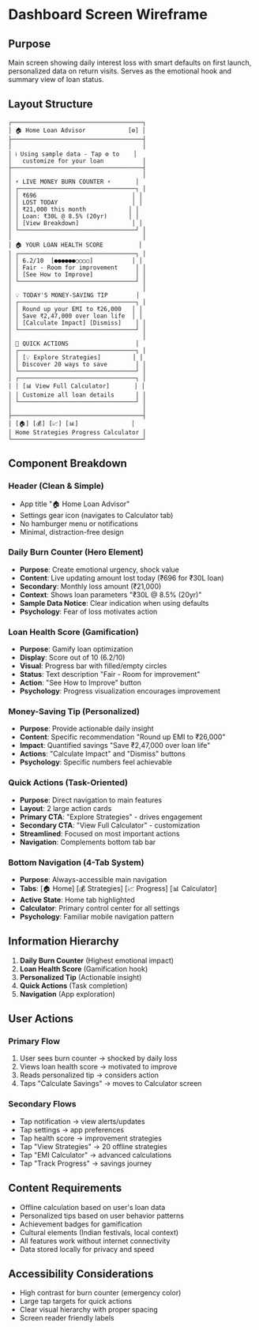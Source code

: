# Dashboard Screen Wireframe

## Purpose
Main screen showing daily interest loss with smart defaults on first launch, personalized data on return visits. Serves as the emotional hook and summary view of loan status.

## Layout Structure

```
┌─────────────────────────────────────┐
│ 🏠 Home Loan Advisor            [⚙️] │
├─────────────────────────────────────┤
│                                     │
│ ℹ️ Using sample data - Tap ⚙️ to    │
│   customize for your loan           │
├─────────────────────────────────────┤
│                                     │
│ ⚡ LIVE MONEY BURN COUNTER ⚡       │
│ ┌─────────────────────────────────┐ │
│ │ ₹696                           │ │
│ │ LOST TODAY                     │ │
│ │ ₹21,000 this month            │ │
│ │ Loan: ₹30L @ 8.5% (20yr)      │ │
│ │ [View Breakdown]               │ │
│ └─────────────────────────────────┘ │
│                                     │
│ 🏠 YOUR LOAN HEALTH SCORE          │
│ ┌─────────────────────────────────┐ │
│ │ 6.2/10  [●●●●●●○○○○]           │ │
│ │ Fair - Room for improvement     │ │
│ │ [See How to Improve]            │ │
│ └─────────────────────────────────┘ │
│                                     │
│ 💡 TODAY'S MONEY-SAVING TIP        │
│ ┌─────────────────────────────────┐ │
│ │ Round up your EMI to ₹26,000   │ │
│ │ Save ₹2,47,000 over loan life  │ │
│ │ [Calculate Impact] [Dismiss]    │ │
│ └─────────────────────────────────┘ │
│                                     │
│ 🚀 QUICK ACTIONS                   │
│ ┌─────────────────────────────────┐ │
│ │ [💡 Explore Strategies]         │ │
│ │ Discover 20 ways to save        │ │
│ └─────────────────────────────────┘ │
│ ┌─────────────────────────────────┐ │
│ │ [📊 View Full Calculator]       │ │
│ │ Customize all loan details      │ │
│ └─────────────────────────────────┘ │
│                                     │
├─────────────────────────────────────┤
│ [🏠] [💰] [📈] [📊]               │
│ Home Strategies Progress Calculator │
└─────────────────────────────────────┘
```

## Component Breakdown

### Header (Clean & Simple)
- App title "🏠 Home Loan Advisor"
- Settings gear icon (navigates to Calculator tab)
- No hamburger menu or notifications
- Minimal, distraction-free design

### Daily Burn Counter (Hero Element)
- **Purpose**: Create emotional urgency, shock value
- **Content**: Live updating amount lost today (₹696 for ₹30L loan)
- **Secondary**: Monthly loss amount (₹21,000)
- **Context**: Shows loan parameters "₹30L @ 8.5% (20yr)"
- **Sample Data Notice**: Clear indication when using defaults
- **Psychology**: Fear of loss motivates action

### Loan Health Score (Gamification)
- **Purpose**: Gamify loan optimization
- **Display**: Score out of 10 (6.2/10)
- **Visual**: Progress bar with filled/empty circles
- **Status**: Text description "Fair - Room for improvement"
- **Action**: "See How to Improve" button
- **Psychology**: Progress visualization encourages improvement

### Money-Saving Tip (Personalized)
- **Purpose**: Provide actionable daily insight
- **Content**: Specific recommendation "Round up EMI to ₹26,000"
- **Impact**: Quantified savings "Save ₹2,47,000 over loan life"
- **Actions**: "Calculate Impact" and "Dismiss" buttons
- **Psychology**: Specific numbers feel achievable

### Quick Actions (Task-Oriented)
- **Purpose**: Direct navigation to main features
- **Layout**: 2 large action cards
- **Primary CTA**: "Explore Strategies" - drives engagement
- **Secondary CTA**: "View Full Calculator" - customization
- **Streamlined**: Focused on most important actions
- **Navigation**: Complements bottom tab bar

### Bottom Navigation (4-Tab System)
- **Purpose**: Always-accessible main navigation
- **Tabs**: [🏠 Home] [💰 Strategies] [📈 Progress] [📊 Calculator]
- **Active State**: Home tab highlighted
- **Calculator**: Primary control center for all settings
- **Psychology**: Familiar mobile navigation pattern

## Information Hierarchy

1. **Daily Burn Counter** (Highest emotional impact)
2. **Loan Health Score** (Gamification hook)
3. **Personalized Tip** (Actionable insight)
4. **Quick Actions** (Task completion)
5. **Navigation** (App exploration)

## User Actions

### Primary Flow
1. User sees burn counter → shocked by daily loss
2. Views loan health score → motivated to improve
3. Reads personalized tip → considers action
4. Taps "Calculate Savings" → moves to Calculator screen

### Secondary Flows
- Tap notification → view alerts/updates
- Tap settings → app preferences
- Tap health score → improvement strategies
- Tap "View Strategies" → 20 offline strategies
- Tap "EMI Calculator" → advanced calculations
- Tap "Track Progress" → savings journey

## Content Requirements

- Offline calculation based on user's loan data
- Personalized tips based on user behavior patterns
- Achievement badges for gamification
- Cultural elements (Indian festivals, local context)
- All features work without internet connectivity
- Data stored locally for privacy and speed

## Accessibility Considerations

- High contrast for burn counter (emergency color)
- Large tap targets for quick actions
- Clear visual hierarchy with proper spacing
- Screen reader friendly labels
